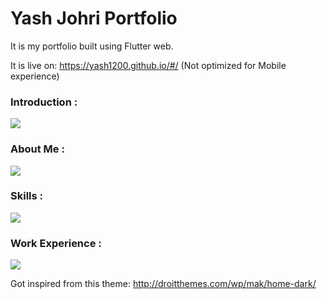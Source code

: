 # Yash Johri Portfolio

It is my portfolio built using Flutter web.

It is live on: https://yash1200.github.io/#/ (Not optimized for Mobile experience)

### Introduction :

<img src="https://imgur.com/kawh0N1.png">

### About Me :

<img src="https://imgur.com/6mmD4X8.png">

### Skills :

<img src="https://imgur.com/FcroRyu.png">

### Work Experience :

<img src="https://imgur.com/5uJFQwy.png">

Got inspired from this theme: http://droitthemes.com/wp/mak/home-dark/

